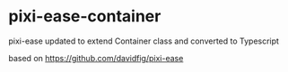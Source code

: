 # pixi-ease-container
pixi-ease updated to extend Container class and converted to Typescript

based on https://github.com/davidfig/pixi-ease
